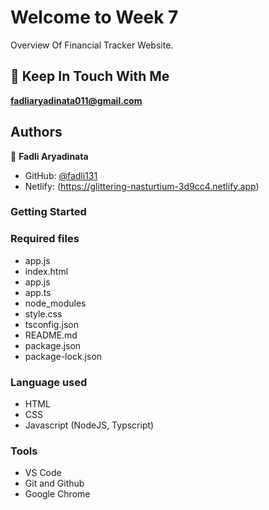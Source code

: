 # Welcome to Week 7
Overview Of Financial Tracker Website.

## 👋 Keep In Touch With Me 
**fadliaryadinata011@gmail.com**

## Authors

👤 **Fadli Aryadinata**

- GitHub: [@fadli131](https://github.com/fadli131)
- Netlify: (https://glittering-nasturtium-3d9cc4.netlify.app)

### Getting Started

### Required files
- app.js
- index.html
- app.js
- app.ts
- node_modules
- style.css
- tsconfig.json
- README.md
- package.json
- package-lock.json

### Language used 
- HTML
- CSS
- Javascript (NodeJS, Typscript)

### Tools
- VS Code
- Git and Github
- Google Chrome